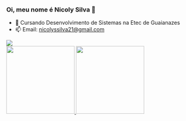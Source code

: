 ### Oi, meu nome é Nicoly Silva 👋


- 🔭 Cursando Desenvolvimento de Sistemas na Etec de Guaianazes
- 📫 Email: nicolyssilva21@gmail.com

<div>
  <a href="https://instagram.com/niczonha" target="_blank"><img src="https://img.shields.io/badge/-Instagram-%23E4405F?style=for-the-badge&logo=instagram&logoColor=white" target="_blank"></a>
  </div>
  
  <div>
<a href="https://github.com/niczonha">
<img height="180em" src="https://github-readme-stats.vercel.app/api/top-langs/?niczonha&layout=compact&langs_count=7&theme=dracula"/>
<img height="180em" src="https://github-readme-stats.vercel.app/api?niczonha&show_icons=true&theme=dracula&include_all_commits=true&count_private=true"/>
</div>
